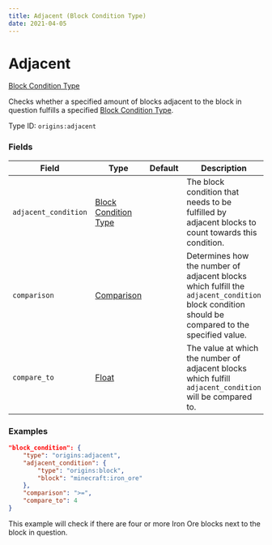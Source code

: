 ```yaml
---
title: Adjacent (Block Condition Type)
date: 2021-04-05
---
```


# Adjacent

[Block Condition Type](../block_condition_types.md)

Checks whether a specified amount of blocks adjacent to the block in question fulfills a specified [Block Condition Type](../block_condition_types.md).

Type ID: `origins:adjacent`


### Fields

Field  | Type | Default | Description
-------|------|---------|-------------
`adjacent_condition` | [Block Condition Type](../block_condition_types.md) | | The block condition that needs to be fulfilled by adjacent blocks to count towards this condition.
`comparison` | [Comparison](../data_types/comparison.md) | | Determines how the number of adjacent blocks which fulfill the `adjacent_condition` block condition should be compared to the specified value.
`compare_to` | [Float](../data_types/float.md) | | The value at which the number of adjacent blocks which fulfill `adjacent_condition` will be compared to.


### Examples

```json
"block_condition": {
    "type": "origins:adjacent",
    "adjacent_condition": {
        "type": "origins:block",
        "block": "minecraft:iron_ore"
    },
    "comparison": ">=",
    "compare_to": 4
}
```

This example will check if there are four or more Iron Ore blocks next to the block in question.
